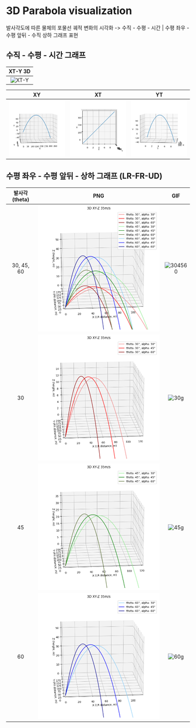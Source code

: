 # 3D Parabola visualization

발사각도에 따른 물체의 포물선 궤적 변화의 시각화 -> 수직 - 수평 - 시간 | 수평 좌우 - 수평 앞뒤 - 수직 상하 그래프 표현

## 수직 - 수평 - 시간 그래프

|XT-Y 3D|
|:---:|
|![XT-Y](./3차원%20XT-Y%20그래프%20회전.gif)|

|XY|XT|YT|
|:---:|:---:|:---:|
|![XY](./3차원%20XY그래프.png)|![XT](./3차원%20XT%20그래프.png)|![YT](./3차원%20YT%20그래프.png)|

## 수평 좌우 - 수평 앞뒤 - 상하 그래프 (LR-FR-UD)

|발사각(theta)|PNG|GIF|
|:---:|:---:|:---:|
|30, 45, 60|![304560](./[30,%2045,%2060].png)|![304560](./[30,%2045,%2060].gif)|
|30|![30p](./[30].png)|![30g](./[30].gif)|
|45|![45p](./[45].png)|![45g](./[45].gif)|
|60|![60p](./[60].png)|![60g](./[60].gif)|

